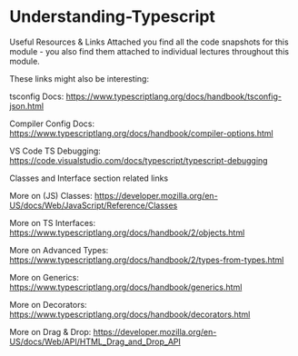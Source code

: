 # Understanding-Typescript

Useful Resources & Links
Attached you find all the code snapshots for this module - you also find them attached to individual lectures throughout this module.

These links might also be interesting:

tsconfig Docs: https://www.typescriptlang.org/docs/handbook/tsconfig-json.html

Compiler Config Docs: https://www.typescriptlang.org/docs/handbook/compiler-options.html

VS Code TS Debugging: https://code.visualstudio.com/docs/typescript/typescript-debugging

Classes and Interface section related links

More on (JS) Classes: https://developer.mozilla.org/en-US/docs/Web/JavaScript/Reference/Classes

More on TS Interfaces: https://www.typescriptlang.org/docs/handbook/2/objects.html

More on Advanced Types: https://www.typescriptlang.org/docs/handbook/2/types-from-types.html

More on Generics: https://www.typescriptlang.org/docs/handbook/generics.html

More on Decorators: https://www.typescriptlang.org/docs/handbook/decorators.html

More on Drag & Drop: https://developer.mozilla.org/en-US/docs/Web/API/HTML_Drag_and_Drop_API
